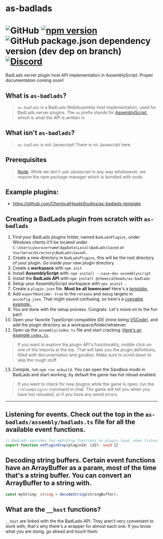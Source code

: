 # as-badlads
![GitHub](https://img.shields.io/github/license/chemicalheadsstudios/as-badlads)
[![npm version](https://badge.fury.io/js/%40chemicalheads%2Fas-badlads.svg)](https://badge.fury.io/js/%40chemicalheads%2Fas-badlads)
![GitHub package.json dependency version (dev dep on branch)](https://img.shields.io/github/package-json/dependency-version/chemicalheadsstudios/as-badlads/dev/assemblyscript)
[![Discord](https://img.shields.io/discord/597143319314694144.svg?label=&logo=discord&logoColor=ffffff&color=7389D8&labelColor=6A7EC2)](https://discord.gg/hqZVQmm)
===
BadLads server plugin host API implementation in AssemblyScript. Proper documentation coming soon! 

## What is `as-badlads`?
> `as-badlads` is a BadLads WebAssembly host implementation, used for BadLads server plugins. The `as` prefix stands for [AssemblyScript](assemblyscript.org/), which is what the API is written in.

## What isn't `as-badlads`?
> `as-badlads` is not Javascript! There is no Javascript here. 

## Prerequisites
> [Node](https://nodejs.org/en/). While we don't use Javascript in any way whatsoever, we require the npm package manager which is bundled with node.

## Example plugins:
* https://github.com/ChemicalHeadsStudios/as-badlads-template

## Creating a BadLads plugin from scratch with `as-badlads`
1. Find your BadLads plugins folder, named `BadLadsPlugins`, under Windows clients it'll be located under `C:\Users\yourusername\AppData\Local\BadLads\Saved` or `YourServerDirectory\BadLads\Saved\`. 
2. Create a new directory in `BadLadsPlugins`, this will be the root directory of your plugin. Go inside your new plugin directory.
3. Create a **workspace** with `npm init`
4. Install **AssemblyScript** with: `npm install --save-dev assemblyscript`
5. Install the **BadLads API** with `npm install @chemicalheads/as-badlads`
6. Setup your AssemblyScript workspace with `npx asinit .`
7. Create a `plugin.json` file. **Must be all lowercase!** Here's a [template.](https://gist.githubusercontent.com/MarkJGx/a67a1b400aa998086e08d9acf17c12ef/raw/35e5d2475ff153b3e7db31783be5b42c28fe6cb1/plugin.json)
8. Add `exportRuntime: true` to the `release` and `debug` targets in `asconfig.json`. That might sound confusing, so here's a [copyable example.](https://gist.githubusercontent.com/MarkJGx/f0e8f0aa12aef48f1dfb74a8dce34472/raw/3e8fca7853f8a65a00eedb92a7acc641e7503247/asconfig.json).
9. You are done with the setup process. Congrats. Let's move on to the fun part!
10. Open your favorite TypeScript compatible IDE (mine being [VSCode](https://code.visualstudio.com/)), and add the plugin directory as a workspace/folder/whatever.
11. Open up the `assembly/index.ts` file and start cracking. [Here's an example `index.ts`](https://gist.githubusercontent.com/MarkJGx/b13603d892ba6dfc3d372745f7092082/raw/ba378e511ab4bdb09f49f8db94a782f24197e7f2/index.ts). 
> If you want to explore the plugin API's functionality, middle click on one of the imports at the top. That will take you the plugin definitions, filled with documentation and goodies. Make sure to scroll down to skip the rough stuff.
13. Compile, run `npm run asbuild`. You can open the Sandbox mode in BadLads and start working, by default the game has hot reload enabled.
> If you want to check for new plugins while the game is open, run the `/reloadplugins` command in chat. The game will tell you when you have hot reloaded, or if you have any weird errors.

***

## Listening for events. Check out the top in the `as-badlads/assembly/badlads.ts` file for all the available event functions. 
```typescript
// BadLads searches for matching functions on plugin load, when listening for a specific event your function event has to match it's name/param types/return types.
export function onPluginStop(pluginId: i32): void {} 
```

## Decoding string buffers. Certain event functions have an ArrayBuffer as a param, most of the time that's a string buffer. You can convert an ArrayBuffer to a string with.
```typescript
const myString: string = decodeString(stringBuffer);
```

## What are the `__host` functions?
`__host` are linked with the the BadLads API. They aren't very convenient to work with, that's why there's a wrapper for almost each one. If you know what you are doing, go ahead and touch them.
